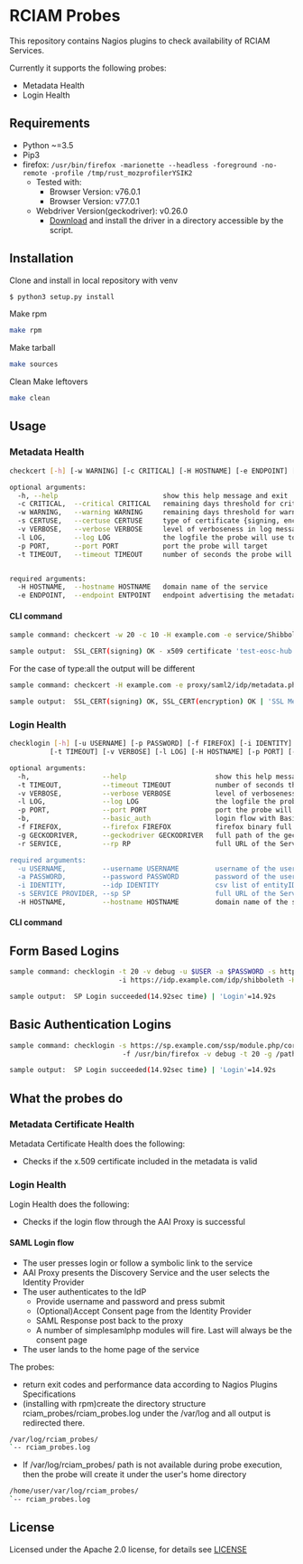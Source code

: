 # RCIAM Probes

This repository contains Nagios plugins to check availability of RCIAM Services.

Currently it supports the following probes:
* Metadata Health
* Login Health

## Requirements
* Python ~=3.5
* Pip3
* firefox: ```/usr/bin/firefox -marionette --headless -foreground -no-remote -profile /tmp/rust_mozprofilerYSIK2```
  * Tested with:
    * Browser Version: v76.0.1
    * Browser Version: v77.0.1
  * Webdriver Version(geckodriver): v0.26.0
    * [Download](https://github.com/mozilla/geckodriver/releases) and install the driver in a directory accessible by the script.

## Installation
Clone and install in local repository with venv
```bash
$ python3 setup.py install
```
Make rpm
```bash
make rpm
```
Make tarball
```bash
make sources
```
Clean Make leftovers
```bash
make clean
```
## Usage
### Metadata Health
```bash
checkcert [-h] [-w WARNING] [-c CRITICAL] [-H HOSTNAME] [-e ENDPOINT] [-s CERTUSE] [-l LOG] [-v VERBOSE] [-p PORT] [-t TIMEOUT]

optional arguments:
  -h, --help                          show this help message and exit
  -c CRITICAL,  --critical CRITICAL   remaining days threshold for critical
  -w WARNING,   --warning WARNING     remaining days threshold for warning
  -s CERTUSE,   --certuse CERTUSE     type of certificate {signing, encryption, all}
  -v VERBOSE,   --verbose VERBOSE     level of verboseness in log messages {debug,info,warning,error,critical}
  -l LOG,       --log LOG             the logfile the probe will use to append its messages, provide full path
  -p PORT,      --port PORT           port the probe will target
  -t TIMEOUT,   --timeout TIMEOUT     number of seconds the probe will wait for response before timeout


required arguments:
  -H HOSTNAME,  --hostname HOSTNAME   domain name of the service
  -e ENDPOINT,  --endpoint ENTPOINT   endpoint advertising the metadata
```
#### CLI command
```bash
sample command: checkcert -w 20 -c 10 -H example.com -e service/Shibboleth.sso/Metadata -t signing

sample output:  SSL_CERT(signing) OK - x509 certificate 'test-eosc-hub.ggus.eu' from 'KIT-CA' is valid until 2022-05-17 10:00:00 (expires in 727 days) | 'SSL Metadata Cert'=727;20;10;0;3650
```
For the case of type:all the output will be different
```bash
sample command: checkcert -H example.com -e proxy/saml2/idp/metadata.php -w 20 -c 10 -t all

sample output:  SSL_CERT(signing) OK, SSL_CERT(encryption) OK | 'SSL Metadata Cert Status'=0
```
### Login Health
```bash
checklogin [-h] [-u USERNAME] [-p PASSWORD] [-f FIREFOX] [-i IDENTITY] [-s SERVICE PROVIDER] [-b|--basic_auth]
          [-t TIMEOUT] [-v VERBOSE] [-l LOG] [-H HOSTNAME] [-p PORT] [-r SERVICE PROVIDER]

optional arguments:
  -h,                  --help                      show this help message and exit
  -t TIMEOUT,          --timeout TIMEOUT           number of seconds the probe will wait for response before timeout
  -v VERBOSE,          --verbose VERBOSE           level of verboseness in log messages {debug,info,warning,error,critical}
  -l LOG,              --log LOG                   the logfile the probe will use to append its messages, provide full path
  -p PORT,             --port PORT                 port the probe will target
  -b,                  --basic_auth                login flow with Basic Authentication
  -f FIREFOX,          --firefox FIREFOX           firefox binary full path
  -g GECKODRIVER,      --geckodriver GECKODRIVER   full path of the geckodriver executable(binary included)
  -r SERVICE,          --rp RP                     full URL of the Service Provider's Landing Page after a successfull authentication

required arguments:
  -u USERNAME,         --username USERNAME         username of the user to be authenticated
  -a PASSWORD,         --password PASSWORD         password of the user to be authenticated
  -i IDENTITY,         --idp IDENTITY              csv list of entityID URL of the identity provider, e.g. https://idp.example.com/idp/shibboleth,https://egi.eu/idp/shibboleth. Each IdP entry represents a hop towards authentication during a login flow.
  -s SERVICE PROVIDER, --sp SP                     full URL of the Service Provider's AUTHENTICATION link the probe will test
  -H HOSTNAME,         --hostname HOSTNAME         domain name of the service
```
#### CLI command
## Form Based Logins
```bash
sample command: checklogin -t 20 -v debug -u $USER -a $PASSWORD -s https://example.com/ssp/module.php/core/authenticate.php?as=test-sp
                           -i https://idp.example.com/idp/shibboleth -H example.com -g /path/to/geckodriver

sample output:  SP Login succeeded(14.92sec time) | 'Login'=14.92s
```
## Basic Authentication Logins
```bash
sample command: checklogin -s https://sp.example.com/ssp/module.php/core/authenticate.php?as=test-sp -i https://idp.example.com/idp/shibboleth
                            -f /usr/bin/firefox -v debug -t 20 -g /path/to/geckodriver -u $USER -a $PASSWORD --basic_auth

sample output:  SP Login succeeded(14.92sec time) | 'Login'=14.92s
```

## What the probes do

### Metadata Certificate Health

Metadata Certificate Health does the following:

* Checks if the x.509 certificate included in the metadata is valid

### Login Health

Login Health does the following:
* Checks if the login flow through the AAI Proxy is successful 

#### SAML Login flow
* The user presses login or follow a symbolic link to the service
* AAI Proxy presents the Discovery Service and the user selects the Identity Provider
* The user authenticates to the IdP
  * Provide username and password and press submit
  * (Optional)Accept Consent page from the Identity Provider
  * SAML Response post back to the proxy
  * A number of simplesamlphp modules will fire. Last will always be the consent page
* The user lands to the home page of the service

The probes:
 * return exit codes and performance data according to Nagios Plugins Specifications
 * (installing with rpm)create the directory structure rciam_probes/rciam_probes.log under the /var/log and all output is redirected there.
 ```bash
/var/log/rciam_probes/
`-- rciam_probes.log
```
 * If /var/log/rciam_probes/ path is not available during probe execution, then the probe will create it under the user's home directory
 ```bash
/home/user/var/log/rciam_probes/
`-- rciam_probes.log
```

## License
Licensed under the Apache 2.0 license, for details see [LICENSE](https://github.com/rciam/rciam_probes/blob/master/LICENSE)
